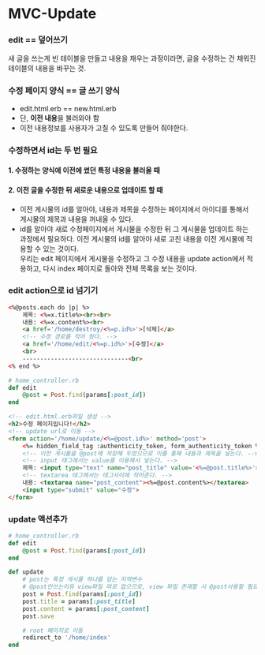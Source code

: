 # MVC-Update

### edit == 덮어쓰기
새 글을 쓰는게 빈 테이블을 만들고 내용을 채우는 과정이라면, 글을 수정하는 건 채워진 테이블의 내용을 바꾸는 것.

### 수정 페이지 양식 == 글 쓰기 양식
- edit.html.erb == new.html.erb
- 단, **이전 내용**을 불러와야 함
- 이전 내용정보를 사용자가 고칠 수 있도록 만들어 줘야한다.

### 수정하면서 id는 두 번 필요
#### 1. 수정하는 양식에 이전에 썼던 특정 내용을 불러올 때
#### 2. 이전 글을 수정한 뒤 새로운 내용으로 업데이트 할 때


- 이전 게시물의 id를 알아야, 내용과 제목을 수정하는 페이지에서 아이디를 통해서 게시물의 제목과 내용을 꺼내올 수 있다.
- id를 알아야 새로 수정페이지에서 게시물을 수정한 뒤 그 게시물을 업데이트 하는 과정에서 필요하다. 이전 게시물의 id를 알아야 새로 고친 내용을 이전 게시물에 적용할 수 있는 것이다. <br> 우리는 edit 페이지에서 게시물을 수정하고 그 수정 내용을 update action에서 적용하고, 다시 index 페이지로 돌아와 전체 목록을 보는 것이다.

### edit action으로 id 넘기기

```html
<%@posts.each do |p| %>
    제목: <%=x.title%><br><br>
    내용: <%=x.content%><br>
    <a href='/home/destroy/<%=p.id%>'>[삭제]</a>
    <!-- 수정 경로를 적어 줬다. -->
    <a href='/home/edit/<%=p.id%>'>[수정]</a>
    <br>
    ------------------------------<br>
<% end %>
```



```Ruby
# home_controller.rb
def edit
    @post = Post.find(params[:post_id])
end
```

```html
<!-- edit.html.erb파일 생성 -->
<h2>수정 페이지입니다!</h2>
<!-- update url로 이동 -->
<form action='/home/update/<%=@post.id%>' method='post'>
    <%= hidden_field_tag :authenticity_token, form_authenticity_token %>
    <!-- 이전 게시물을 @post에 저장해 두었으므로 이를 통해 내용과 제목을 넣는다. -->
    <!-- input 태그에서는 value를 이용해서 넣는다. -->
    제목: <input type="text" name="post_title" value='<%=@post.title%>'> <br>
    <!-- textarea 태그에서는 태그사이에 적어준다. -->
    내용: <textarea name="post_content"><%=@post.content%></textarea>
    <input type="submit" value="수정">
</form>
```
### update 액션추가

```Ruby
# home_controller.rb
def edit
    @post = Post.find(params[:post_id])
end

def update
    # post는 특정 게시물 하나를 담는 지역변수
    # @post안쓰는이유 view파일 따로 없으므로, view 파일 존재할 시 @post사용할 필요 있다. view파일에서도 사용하기 위함. ex) new와 edit 액션의 경우
    post = Post.find(params[:post_id])
    post.title = params[:post_title]
    post.content = params[:post_content]
    post.save

    # root 페이지로 이동
    redirect_to '/home/index'
end
```